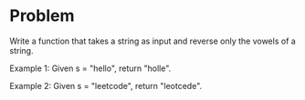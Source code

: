 Problem===Write a function that takes a string as input and reverse only the vowels of a string.Example 1:Given s = "hello", return "holle".Example 2:Given s = "leetcode", return "leotcede".